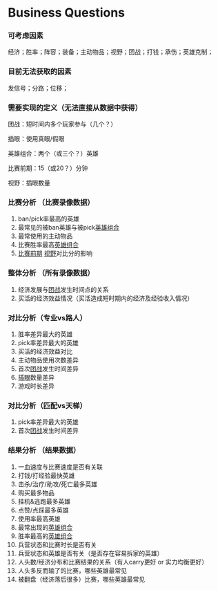 # Business Questions

### 可考虑因素

经济；胜率；阵容；装备；主动物品；视野；团战；打钱；承伤；英雄克制；

### 目前无法获取的因素

发信号；分路；位移；

### 需要实现的定义（无法直接从数据中获得）

团战：短时间内多个玩家参与（几个？）

插眼：使用真眼/假眼

英雄组合：两个（或三个？）英雄

比赛前期：15（或20？）分钟

视野：插眼数量

### 比赛分析 （比赛录像数据）

1. ban/pick率最高的英雄
2. 最常见的被ban英雄与被pick<u>英雄组合</u>
3. 最常使用的主动物品
4. 比赛胜率最高<u>英雄组合</u>
5. <u>比赛前期</u> <u>视野</u>对比分的影响

### 整体分析 （所有录像数据）

1. 经济发展与<u>团战</u>发生时间点的关系
2. 买活的经济效益情况（买活造成短时期内的经济及经验收入情况）

### 对比分析（专业vs路人）

1. 胜率差异最大的英雄
2. pick率差异最大的英雄
3. 买活的经济效益对比
4. 主动物品使用次数差异
5. 首次<u>团战</u>发生时间差异
6. <u>插眼</u>数量差异
7. 游戏时长差异

### 对比分析（匹配vs天梯）

1. pick率差异最大的英雄
2. 首次<u>团战</u>发生时间差异

### 结果分析 （结果数据）

1. 一血速度与比赛速度是否有关联
2. 打钱/打经验最快英雄
3. 击杀/治疗/助攻/死亡最多英雄
4. 购买最多物品
5. 挂机&逃跑最多英雄
6. 点赞/点踩最多英雄
7. 使用率最高英雄
8. 最常出现的<u>英雄组合</u>
9. 胜率最高的<u>英雄组合</u>
10. 兵营状态和比赛时长是否有关
11. 兵营状态和英雄是否有关（是否存在容易拆家的英雄）
12. 人头数/经济分布和比赛结果的关系（有人carry更好 or 实力均衡更好）
13. 人头多反而输了的比赛，哪些英雄最常见
14. 被翻盘（经济落后很多）比赛，哪些英雄最常见

